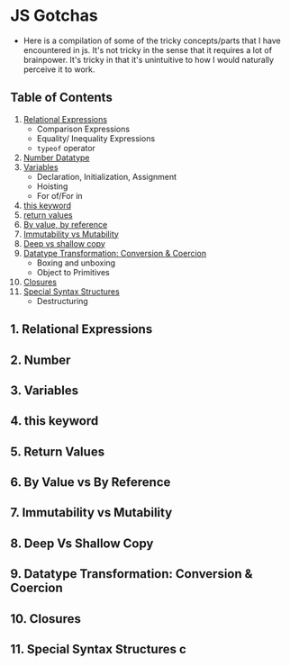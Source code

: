 # JS Gotchas

- Here is a compilation of some of the tricky concepts/parts that I have encountered in js. It's not tricky in the sense that it requires a lot of brainpower. It's tricky in that it's unintuitive to how I would naturally perceive it to work.

## Table of Contents

1. [Relational Expressions](#1-relational-expressions)
   - Comparison Expressions
   - Equality/ Inequality Expressions
   - `typeof` operator
2. [Number Datatype](#2-number)
3. [Variables](#3-variables)
   - Declaration, Initialization, Assignment
   - Hoisting
   - For of/For in
4. [this keyword](#4-this-keyword)
5. [return values](#4-this-keyword)
6. [By value, by reference](#6-by-value-vs-by-reference)
7. [Immutability vs Mutability](#7-immutability-vs-mutability)
8. [Deep vs shallow copy](#8-deep-vs-shallow-copy)
9. [Datatype Transformation: Conversion & Coercion](#9-datatype-transformation-conversion--coercion)
   - Boxing and unboxing
   - Object to Primitives
10. [Closures](#10-closures)
11. [Special Syntax Structures](#11-special-syntax-structures)
    - Destructuring

<!-- <a id='relational-expressions'></a> -->

## 1. Relational Expressions

## 2. Number

## 3. Variables

## 4. this keyword

## 5. Return Values

## 6. By Value vs By Reference

## 7. Immutability vs Mutability

## 8. Deep Vs Shallow Copy

## 9. Datatype Transformation: Conversion & Coercion

## 10. Closures

## 11. Special Syntax Structures c
